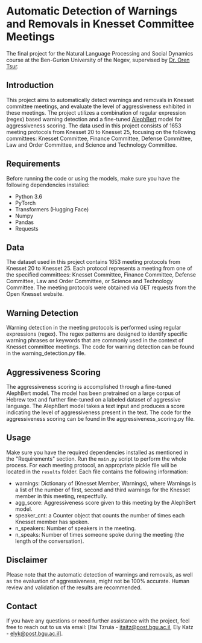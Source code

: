 # Automatic Detection of Warnings and Removals in Knesset Committee Meetings
The final project for the Natural Language Processing and Social Dynamics course at the Ben-Gurion University of the Negev, supervised by [Dr. Oren Tsur](https://www.naslab.ise.bgu.ac.il/orentsur).

## Introduction
This project aims to automatically detect warnings and removals in Knesset committee meetings, and evaluate the level of aggressiveness exhibited in these meetings. The project utilizes a combination of regular expression (regex) based warning detection and a fine-tuned [AlephBert](https://huggingface.co/onlplab/alephbert-base) model for aggressiveness scoring. The data used in this project consists of 1653 meeting protocols from Knesset 20 to Knesset 25, focusing on the following committees: Knesset Committee, Finance Committee, Defense Committee, Law and Order Committee, and Science and Technology Committee.

## Requirements
Before running the code or using the models, make sure you have the following dependencies installed:

- Python 3.6
- PyTorch
- Transformers (Hugging Face)
- Numpy
- Pandas
- Requests
  
## Data
The dataset used in this project contains 1653 meeting protocols from Knesset 20 to Knesset 25. Each protocol represents a meeting from one of the specified committees: Knesset Committee, Finance Committee, Defense Committee, Law and Order Committee, or Science and Technology Committee. The meeting protocols were obtained via GET requests from the Open Knesset website.

## Warning Detection
Warning detection in the meeting protocols is performed using regular expressions (regex). The regex patterns are designed to identify specific warning phrases or keywords that are commonly used in the context of Knesset committee meetings. The code for warning detection can be found in the warning_detection.py file.

## Aggressiveness Scoring
The aggressiveness scoring is accomplished through a fine-tuned AlephBert model. The model has been pretrained on a large corpus of Hebrew text and further fine-tuned on a labeled dataset of aggressive language. The AlephBert model takes a text input and produces a score indicating the level of aggressiveness present in the text. The code for the aggressiveness scoring can be found in the aggressiveness_scoring.py file.

## Usage
Make sure you have the required dependencies installed as mentioned in the "Requirements" section.
Run the `main.py` script to perform the whole process.
For each meeting protocol, an appropriate pickle file will be located in the `results` folder.
Each file contains the following information:
- warnings: Dictionary of (Knesset Member, Warnings), where Warnings is a list of the number of first, second and third warnings for the Knesset member in this meeting, respectfully.
- agg_score: Aggressiveness score given to this meeting by the AlephBert model.
- speaker_cnt: a Counter object that counts the number of times each Knesset member has spoken.
- n_speakers: Number of speakers in the meeting.
- n_speaks: Number of times someone spoke during the meeting (the length of the conversation).

## Disclaimer
Please note that the automatic detection of warnings and removals, as well as the evaluation of aggressiveness, might not be 100% accurate. Human review and validation of the results are recommended.

## Contact
If you have any questions or need further assistance with the project, feel free to reach out to us via email: [Itai Tzruia - itaitz@post.bgu.ac.il, Ely Katz - elyk@post.bgu.ac.il].

